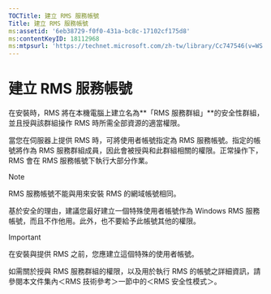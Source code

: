 ```yaml
---
TOCTitle: 建立 RMS 服務帳號
Title: 建立 RMS 服務帳號
ms:assetid: '6eb38729-f0f0-431a-bc8c-17102cf175d8'
ms:contentKeyID: 18112968
ms:mtpsurl: 'https://technet.microsoft.com/zh-tw/library/Cc747546(v=WS.10)'
---
```


建立 RMS 服務帳號
=================

在安裝時，RMS 將在本機電腦上建立名為**「RMS 服務群組」**的安全性群組，並且授與該群組操作 RMS 時所需全部資源的適當權限。

當您在伺服器上提供 RMS 時，可將使用者帳號指定為 RMS 服務帳號。指定的帳號將作為 RMS 服務群組成員，因此會被授與和此群組相關的權限。正常操作下，RMS 會在 RMS 服務帳號下執行大部分作業。

> [!Note]  
> RMS 服務帳號不能與用來安裝 RMS 的網域帳號相同。                       

基於安全的理由，建議您最好建立一個特殊使用者帳號作為 Windows RMS 服務帳號，而且不作他用。此外，也不要給予此帳號其他的權限。

> [!Important]  
> 在安裝與提供 RMS 之前，您應建立這個特殊的使用者帳號。

如需關於授與 RMS 服務群組的權限，以及用於執行 RMS 的帳號之詳細資訊，請參閱本文件集內＜RMS 技術參考＞一節中的＜RMS 安全性模式＞。
